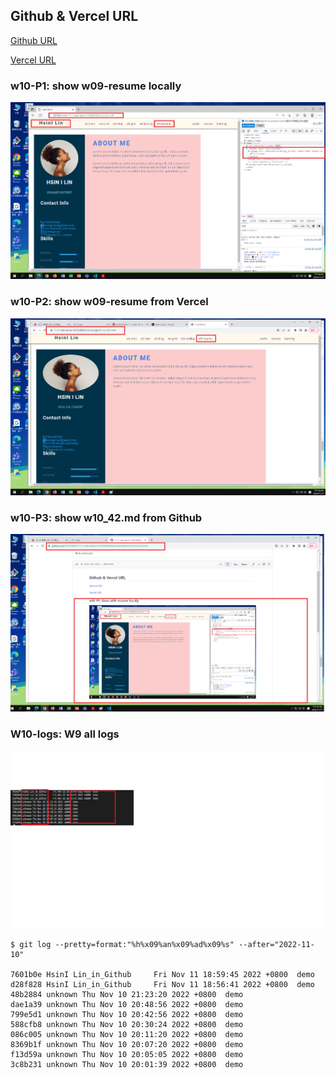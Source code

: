 ## Github & Vercel URL

[Github URL](https://github.com/htchung/1111-web-demo-id)

[Vercel URL](https://1111-web-demo-id-kd9e.vercel.app/)

### w10-P1: show w09-resume locally

![](./images/w10-p1.png)

### w10-P2: show w09-resume from Vercel

![](./images/w10-p2.png)

### w10-P3: show w10_42.md from Github

![](./images/w10-p3.png)

### W10-logs: W9 all logs

![](./images/w10-p4.png)

```
$ git log --pretty=format:"%h%x09%an%x09%ad%x09%s" --after="2022-11-10"

7601b0e HsinI Lin_in_Github     Fri Nov 11 18:59:45 2022 +0800  demo
d28f828 HsinI Lin_in_Github     Fri Nov 11 18:56:41 2022 +0800  demo
48b2884 unknown Thu Nov 10 21:23:20 2022 +0800  demo
dae1a39 unknown Thu Nov 10 20:48:56 2022 +0800  demo
799e5d1 unknown Thu Nov 10 20:42:56 2022 +0800  demo
588cfb8 unknown Thu Nov 10 20:30:24 2022 +0800  demo
086c005 unknown Thu Nov 10 20:11:20 2022 +0800  demo
8369b1f unknown Thu Nov 10 20:07:20 2022 +0800  demo
f13d59a unknown Thu Nov 10 20:05:05 2022 +0800  demo
3c8b231 unknown Thu Nov 10 20:01:39 2022 +0800  demo
```
